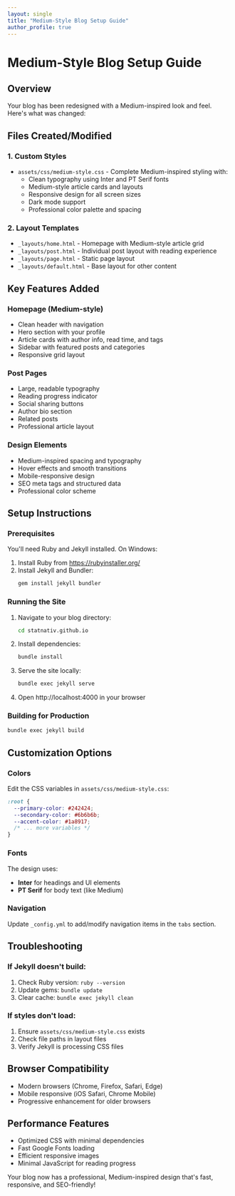 ```yaml
---
layout: single
title: "Medium-Style Blog Setup Guide"
author_profile: true
---
```


# Medium-Style Blog Setup Guide

## Overview
Your blog has been redesigned with a Medium-inspired look and feel. Here's what was changed:

## Files Created/Modified

### 1. Custom Styles
- `assets/css/medium-style.css` - Complete Medium-inspired styling with:
  - Clean typography using Inter and PT Serif fonts
  - Medium-style article cards and layouts  
  - Responsive design for all screen sizes
  - Dark mode support
  - Professional color palette and spacing

### 2. Layout Templates
- `_layouts/home.html` - Homepage with Medium-style article grid
- `_layouts/post.html` - Individual post layout with reading experience
- `_layouts/page.html` - Static page layout
- `_layouts/default.html` - Base layout for other content

## Key Features Added

### Homepage (Medium-style)
- Clean header with navigation
- Hero section with your profile
- Article cards with author info, read time, and tags
- Sidebar with featured posts and categories
- Responsive grid layout

### Post Pages
- Large, readable typography 
- Reading progress indicator
- Social sharing buttons
- Author bio section
- Related posts
- Professional article layout

### Design Elements
- Medium-inspired spacing and typography
- Hover effects and smooth transitions
- Mobile-responsive design
- SEO meta tags and structured data
- Professional color scheme

## Setup Instructions

### Prerequisites
You'll need Ruby and Jekyll installed. On Windows:

1. Install Ruby from https://rubyinstaller.org/
2. Install Jekyll and Bundler:
   ```bash
   gem install jekyll bundler
   ```

### Running the Site
1. Navigate to your blog directory:
   ```bash
   cd statnativ.github.io
   ```

2. Install dependencies:
   ```bash
   bundle install
   ```

3. Serve the site locally:
   ```bash
   bundle exec jekyll serve
   ```

4. Open http://localhost:4000 in your browser

### Building for Production
```bash
bundle exec jekyll build
```

## Customization Options

### Colors
Edit the CSS variables in `assets/css/medium-style.css`:
```css
:root {
  --primary-color: #242424;
  --secondary-color: #6b6b6b;
  --accent-color: #1a8917;
  /* ... more variables */
}
```

### Fonts
The design uses:
- **Inter** for headings and UI elements
- **PT Serif** for body text (like Medium)

### Navigation
Update `_config.yml` to add/modify navigation items in the `tabs` section.

## Troubleshooting

### If Jekyll doesn't build:
1. Check Ruby version: `ruby --version`
2. Update gems: `bundle update`
3. Clear cache: `bundle exec jekyll clean`

### If styles don't load:
1. Ensure `assets/css/medium-style.css` exists
2. Check file paths in layout files
3. Verify Jekyll is processing CSS files

## Browser Compatibility
- Modern browsers (Chrome, Firefox, Safari, Edge)
- Mobile responsive (iOS Safari, Chrome Mobile)
- Progressive enhancement for older browsers

## Performance Features
- Optimized CSS with minimal dependencies
- Fast Google Fonts loading
- Efficient responsive images
- Minimal JavaScript for reading progress

Your blog now has a professional, Medium-inspired design that's fast, responsive, and SEO-friendly!